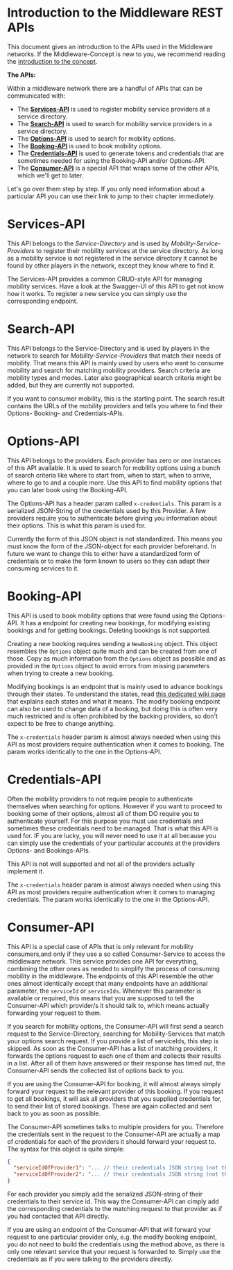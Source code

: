 # Introduction to the Middleware REST APIs

This document gives an introduction to the APIs used in the Middleware networks. If the Middleware-Concept is new to you, we recommend reading the [introduction to the concept](Introduction-to-the-Middleware-concept.md).

**The APIs:**

Within a middleware network there are a handful of APIs that can be communicated with:

- The **[Services-API](#Services-API)** is used to register mobility service providers at a service directory.
- The **[Search-API](#Search-API)** is used to search for mobility service providers in a service directory.
- The **[Options-API](#Options-API)** is used to search for mobility options.
- The **[Booking-API](#Booking-API)** is used to book mobility options.
- The **[Credentials-API](#Credentials-API)** is used to generate tokens and credentials that are sometimes needed for using the Booking-API and/or Options-API.
- The **[Consumer-API](#Consumer-API)** is a special API that wraps some of the other APIs, which we'll get to later.

Let's go over them step by step. If you only need information about a particular API you can use their link to jump to their chapter immediately.

# Services-API

This API belongs to the *Service-Directory* and is used by *Mobility-Service-Providers* to register their mobility services at the service directory. As long as a mobility service is not registered in the service directory it cannot be found by other players in the network, except they know where to find it.

The Services-API provides a common CRUD-style API for managing mobility services. Have a look at the Swagger-UI of this API to get not know how it works. To register a new service you can simply use the corresponding endpoint.

# Search-API

This API belongs to the Service-Directory and is used by players in the network to search for *Mobility-Service-Providers* that match their needs of mobility. That means this API is mainly used by users who want to consume mobility and search for matching mobility providers. Search criteria are mobility types and modes. Later also geographical search criteria might be added, but they are currently not supported.

If you want to consumer mobility, this is the starting point. The search result contains the URLs of the mobility providers and tells you where to find their Options- Booking- and Credentials-APIs.

# Options-API

This API belongs to the providers. Each provider has zero or one instances of this API available. It is used to search for mobility options using a bunch of search criteria like where to start from, when to start, when to arrive, where to go to and a couple more. Use this API to find mobility options that you can later book using the Booking-API.

The Options-API has a header param called `x-credentials`. This param is a serialized JSON-String of the credentials used by this Provider. A few providers require you to authenticate before giving you information about their options. This is what this param is used for.

Currently the form of this JSON object is not standardized. This means you must know the form of the JSON-object for each provider beforehand. In future we want to change this to either have a standardized form of credentials or to make the form known to users so they can adapt their consuming services to it.

# Booking-API

This API is used to book mobility options that were found using the Options-API. It has a endpoint for creating new bookings, for modifying existing bookings and for getting bookings. Deleting bookings is not supported.

Creating a new booking requires sending a `NewBooking` object. This object resembles the `Options` object quite much and can be created from one of those. Copy as much information from the `Options` object as possible and as provided in the `Options` object to avoid errors from missing parameters when trying to create a new booking.

Modifying bookings is an endpoint that is mainly used to advance bookings through their states. To understand the states, read [this dedicated wiki page](Booking-Lifecycle.md) that explains each states and what it means. The modify booking endpoint can also be used to change data of a booking, but doing this is often very much restricted and is often prohibited by the backing providers, so don't expect to be free to change anything.

The `x-credentials` header param is almost always needed when using this API as most providers require authentication when it comes to booking. The param works identically to the one in the Options-API.

# Credentials-API

Often the mobility providers to not require people to authenticate themselves when searching for options. However if you want to proceed to booking some of their options, almost all of them DO require you to authenticate yourself. For this purpose you must use credentials and sometimes these credentials need to be managed. That is what this API is used for. IF you are lucky, you will never need to use it at all because you can simply use the credentials of your particular accounts at the providers Options- and Bookings-APIs.

This API is not well supported and not all of the providers actually implement it.

The `x-credentials` header param is almost always needed when using this API as most providers require authentication when it comes to managing credentials. The param works identically to the one in the Options-API.

# Consumer-API

This API is a special case of APIs that is only relevant for mobility consumers,and only if they use a so called Consumer-Service to access the middleware network. This service provides one API for everything, combining the other ones as needed to simplify the process of consuming mobility in the middleware. The endpoints of this API resemble the other ones almost identically except that many endpoints have an additional parameter, the `serviceId` or `serviceIds`. Whenever this parameter is available or required, this means that you are supposed to tell the Consumer-API which provider/s it should talk to, which means actually forwarding your request to them.

If you search for mobility options, the Consumer-API will first send a search request to the Service-Directory, searching for Mobility-Services that match your options search request. If you provide a list of serviceIds, this step is skipped. As soon as the Consumer-API has a list of matching providers, it forwards the options request to each one of them and collects their results in a list. After all of them have answered or their response has timed out, the Consumer-API sends the collected list of options back to you.

If you are using the Consumer-API for booking, it will almost always simply forward your request to the relevant provider of this booking. If you request to get all bookings, it will ask all providers that you supplied credentials for, to send their list of stored bookings. These are again collected and sent back to you as soon as possible.

The Consumer-API sometimes talks to multiple providers for you. Therefore the credentials sent in the request to the Consumer-API are actually a map of credentials for each of the providers it should forward your request to. The syntax for this object is quite simple:

```json
{
  "serviceIdOfProvider1": "... // their credentials JSON string (not the object!)",
  "serviceIdOfProvider2": "... // their credentials JSON string (not the object!)",
}
```
For each provider you simply add the serialized JSON-string of their credentials to their service id. This way the Consumer-API can cimply add the corresponding credentials to the matching request to that provider as if you had contacted that API directly.

If you are using an endpoint of the Consumer-API that will forward your request to one particular provider only, e.g. the modify booking endpoint, you do not need to build the credentials using the method above, as there is only one relevant service that your request is forwarded to. Simply use the credentials as if you were talking to the providers directly.